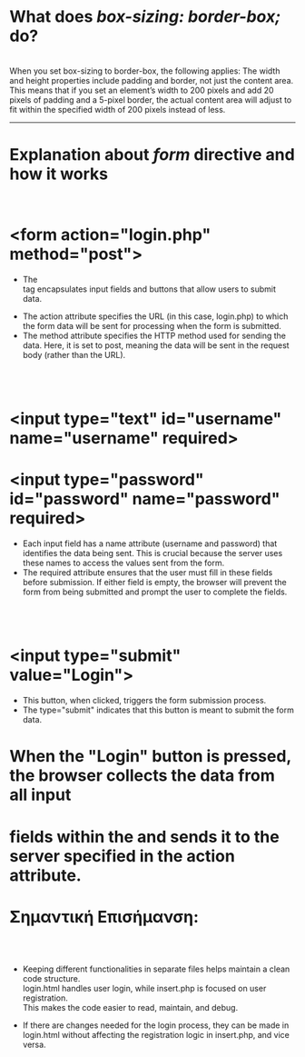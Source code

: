 # What does <i>box-sizing: border-box;</i>  do?
<br>
When you set box-sizing to border-box, the following applies:
The width and height properties include padding and border, not just the content area. 
This means that if you set an element’s width to 200 pixels and add 20 pixels of padding and a 5-pixel border, 
the actual content area will adjust to fit within the specified width of 200 pixels instead of less.


---------------------------------------------------------------------------------------------------------------------------------------------------
# Explanation about <i>form</i> directive and how it works   <br><br>

# &lt;form action="login.php" method="post"&gt;

- The <form> tag encapsulates input fields and buttons that allow users to submit data.
- The action attribute specifies the URL (in this case, login.php) to which the form data will 
   be sent for processing when the form is submitted.
- The method attribute specifies the HTTP method used for sending the data. 
   Here, it is set to post, meaning the data will be sent in the request body (rather than the URL).  
<br>
<br>

# &lt;input type="text" id="username" name="username" required&gt;
# &lt;input type="password" id="password" name="password" required&gt;

- Each input field has a name attribute (username and password) that identifies the data being sent. 
  This is crucial because the server uses these names to access the values sent from the form.
- The required attribute ensures that the user must fill in these fields before submission. 
   If either field is empty, the browser will prevent the form from being submitted and prompt the user 
   to complete the fields.

<br>
<br>   

# &lt;input type="submit" value="Login"&gt;

- This button, when clicked, triggers the form submission process. 
- The type="submit" indicates that this button is meant to submit the form data.

# When the "Login" button is pressed, the browser collects the data from all input 
# fields within the <form> and sends it to the server specified in the action attribute.



# Σημαντική Επισήμανση:
<br>
<br>

- Keeping different functionalities in separate files helps maintain a clean code structure.
<br>login.html handles user login, while insert.php is focused on user registration.
<br>This makes the code easier to read, maintain, and debug.

- If there are changes needed for the login process, they can be made in login.html without affecting the registration logic in insert.php, and vice versa.



